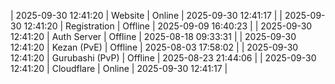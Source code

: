| 2025-09-30 12:41:20 | Website | Online | 2025-09-30 12:41:17 |
| 2025-09-30 12:41:20 | Registration | Offline | 2025-09-09 16:40:23 |
| 2025-09-30 12:41:20 | Auth Server | Offline | 2025-08-18 09:33:31 |
| 2025-09-30 12:41:20 | Kezan (PvE) | Offline | 2025-08-03 17:58:02 |
| 2025-09-30 12:41:20 | Gurubashi (PvP) | Offline | 2025-08-23 21:44:06 |
| 2025-09-30 12:41:20 | Cloudflare | Online | 2025-09-30 12:41:17 |
